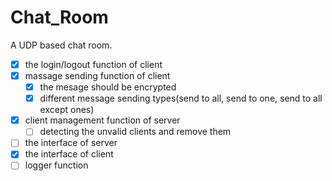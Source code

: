 # Chat_Room

A UDP based chat room.

- [x] the login/logout function of client  
- [x] massage sending function of client
  - [x] the mesage should be encrypted
  - [x] different message sending types(send to all, send to one, send to all except ones)
- [x] client management function of server
  - [ ] detecting the unvalid clients and remove them
- [ ] the interface of server
- [x] the interface of client
- [ ] logger function
